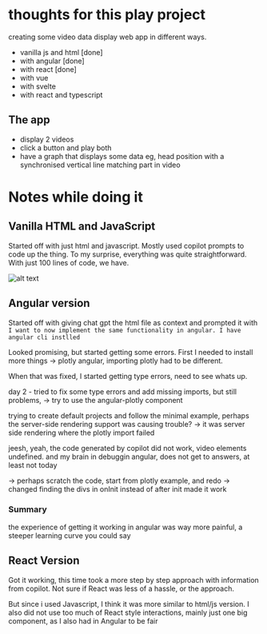 # thoughts for this play project

creating some video data display web app in different ways.

- vanilla js and html [done]
- with angular [done]
- with react [done]
- with vue
- with svelte
- with react and typescript

## The app

- display 2 videos
- click a button and play both
- have a graph that displays some data eg, head position with a synchronised vertical line matching part in video

# Notes while doing it

## Vanilla HTML and JavaScript

Started off with just html and javascript. Mostly used copilot prompts to code up the thing. To my surprise, everything was quite straightforward. With just 100 lines of code, we have.

![alt text](html-js.gif)

## Angular version

Started off with giving chat gpt the html file as context and prompted it with `I want to now implement the same functionality in angular. I have angular cli instlled`

Looked promising, but started getting some errors. First I needed to install more things -> plotly angular, importing plotly had to be different.

When that was fixed, I started getting type errors, need to see whats up.

day 2 - tried to fix some type errors and add missing imports, but still problems,
-> try to use the angular-plotly component

trying to create default projects and follow the minimal example, perhaps the server-side rendering support was causing trouble?
-> it was server side rendering where the plotly import failed

jeesh, yeah, the code generated by copilot did not work, video elements undefined. and my brain in debuggin angular, does not get to answers, at least not today

-> perhaps scratch the code, start from plotly example, and redo
-> changed finding the divs in onInit instead of after init made it work

### Summary

the experience of getting it working in angular was way more painful, a steeper learning curve you could say

## React Version

Got it working, this time took a more step by step approach with information from copilot. Not sure if React was less of a hassle, or the approach.

But since i used Javascript, I think it was more similar to html/js version. I also did not use too much of React style interactions, mainly just one big component, as I also had in Angular to be fair
